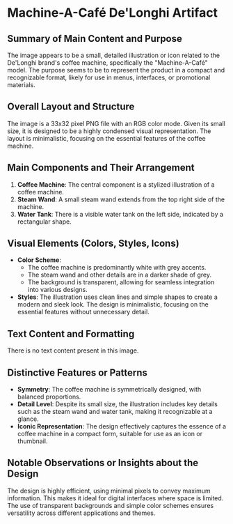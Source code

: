 # Machine-A-Café De'Longhi Artifact

## Summary of Main Content and Purpose
The image appears to be a small, detailed illustration or icon related to the De'Longhi brand's coffee machine, specifically the "Machine-A-Café" model. The purpose seems to be to represent the product in a compact and recognizable format, likely for use in menus, interfaces, or promotional materials.

## Overall Layout and Structure
The image is a 33x32 pixel PNG file with an RGB color mode. Given its small size, it is designed to be a highly condensed visual representation. The layout is minimalistic, focusing on the essential features of the coffee machine.

## Main Components and Their Arrangement
1. **Coffee Machine**: The central component is a stylized illustration of a coffee machine.
2. **Steam Wand**: A small steam wand extends from the top right side of the machine.
3. **Water Tank**: There is a visible water tank on the left side, indicated by a rectangular shape.

## Visual Elements (Colors, Styles, Icons)
- **Color Scheme**:
  - The coffee machine is predominantly white with grey accents.
  - The steam wand and other details are in a darker shade of grey.
  - The background is transparent, allowing for seamless integration into various designs.
- **Styles**: The illustration uses clean lines and simple shapes to create a modern and sleek look. The design is minimalistic, focusing on the essential features without unnecessary detail.

## Text Content and Formatting
There is no text content present in this image.

## Distinctive Features or Patterns
- **Symmetry**: The coffee machine is symmetrically designed, with balanced proportions.
- **Detail Level**: Despite its small size, the illustration includes key details such as the steam wand and water tank, making it recognizable at a glance.
- **Iconic Representation**: The design effectively captures the essence of a coffee machine in a compact form, suitable for use as an icon or thumbnail.

## Notable Observations or Insights about the Design
The design is highly efficient, using minimal pixels to convey maximum information. This makes it ideal for digital interfaces where space is limited. The use of transparent backgrounds and simple color schemes ensures versatility across different applications and themes.